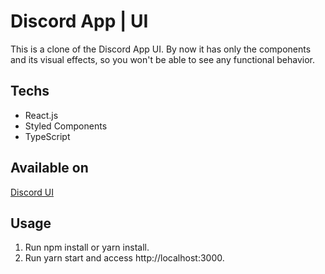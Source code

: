# Discord App | UI

This is a clone of the Discord App UI. By now it has only the components and its visual effects, so you won't be able to see any functional behavior.

## Techs
- React.js
- Styled Components
- TypeScript

## Available on
[Discord UI](discord-ui.netlify.app)

## Usage

1. Run npm install or yarn install.
2. Run yarn start and access http://localhost:3000.
